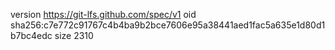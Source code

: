 version https://git-lfs.github.com/spec/v1
oid sha256:c7e772c91767c4b4ba9b2bce7606e95a38441aed1fac5a635e1d80d1b7bc4edc
size 2310
